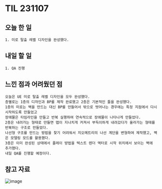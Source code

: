 TIL 231107
======


오늘 한 일
------

	1. 미로 탈출 레벨 디자인을 완성했다.




내일 할 일
------
	1. QA 진행



느낀 점과 어려웠던 점
------
```
오늘은 UE 미로 탈출 레벨 디자인을 모두 완성했다.
층별로는 1층의 디자인과 BP를 제작 완료했고 2층은 기본적인 틀을 완성했다.
1층의 미로는 벽을 만드는 대신 BP를 만들어서 밖으로 벗어나는 경우에는 특정 지점에서 다시 시작하도록 만들었고 
장애물은 타임라인을 만들고 반복 실행하여 연속적으로 장애물이 나타나게 만들었다.
2층은 내려가는 형태로 만들면 맵이 지나치게 커져서 부득이하게 내려갔다가 올라가는 형태를 반복하는 구조로 만들었다.
나선형 구조를 만드는 방법을 찾기 어려워서 지오메트리의 나선 계단을 변형하여 제작했고, 벽은 모델링 모드를 활용했다.
3층은 이미 완성된 상태에서 플레이 방법을 텍스트 렌더 액터로 시작 위치에서 보이는 벽에 추가했다.
내일 QA를 진행할 예정이다.

```

참고 자료
------
![image](https://github.com/kotori9015/TIL/assets/143386436/0d6a6b54-520f-4405-9dba-ae74c8d3b76b)
